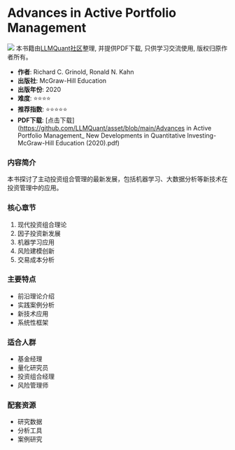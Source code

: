 # Advances in Active Portfolio Management

![](https://fastly.jsdelivr.net/gh/bucketio/img3@main/2024/09/04/1725464231869-e0b2f727-2a0f-4270-bf6c-31ddc350426a.gif)
本书籍由[LLMQuant社区](https://llmquant.com/)整理, 并提供PDF下载, 只供学习交流使用, 版权归原作者所有。

- **作者**: Richard C. Grinold, Ronald N. Kahn
- **出版社**: McGraw-Hill Education
- **出版年份**: 2020
- **难度**: ⭐⭐⭐⭐
- **推荐指数**: ⭐⭐⭐⭐⭐
- **PDF下载**: [点击下载](https://github.com/LLMQuant/asset/blob/main/Advances in Active Portfolio Management_ New Developments in Quantitative Investing-McGraw-Hill Education (2020).pdf)

### 内容简介

本书探讨了主动投资组合管理的最新发展，包括机器学习、大数据分析等新技术在投资管理中的应用。

### 核心章节

1. 现代投资组合理论
2. 因子投资新发展
3. 机器学习应用
4. 风险建模创新
5. 交易成本分析

### 主要特点

- 前沿理论介绍
- 实践案例分析
- 新技术应用
- 系统性框架

### 适合人群

- 基金经理
- 量化研究员
- 投资组合经理
- 风险管理师

### 配套资源

- 研究数据
- 分析工具
- 案例研究
